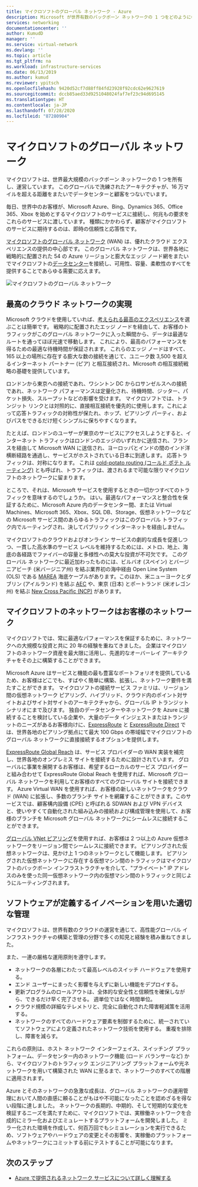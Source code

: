```yaml
---
title: マイクロソフトのグローバル ネットワーク - Azure
description: Microsoft が世界有数のバックボーン ネットワークの 1 つをどのように構築して運用しているか、また優れたクラウド エクスペリエンスを実現する中心的な役割をどのように果たしているかについて説明します。
services: networking
documentationcenter: ''
author: KumudD
manager: ''
ms.service: virtual-network
ms.devlang: ''
ms.topic: article
ms.tgt_pltfrm: na
ms.workload: infrastructure-services
ms.date: 06/13/2019
ms.author: kumud
ms.reviewer: ypitsch
ms.openlocfilehash: 9420d52cf7d88ff84fd23928f92cdc62e9627619
ms.sourcegitcommit: dccb85aed33d9251048024faf7ef23c94d695145
ms.translationtype: HT
ms.contentlocale: ja-JP
ms.lasthandoff: 07/28/2020
ms.locfileid: "87280904"
---
```

# <a name="microsoft-global-network"></a>マイクロソフトのグローバル ネットワーク

マイクロソフトは、世界最大規模のバックボーン ネットワークの 1 つを所有し、運営しています。 このグローバルで洗練されたアーキテクチャが、16 万マイルを超える距離をまたいでデータセンターと顧客をつないでいます。 
 
毎日、世界中のお客様が、Microsoft Azure、Bing、Dynamics 365、Office 365、Xbox を始めとするマイクロソフトのサービスに接続し、何兆もの要求をこれらのサービスに渡しています。 種類にかかわらず、顧客がマイクロソフトのサービスに期待するのは、即時の信頼性と応答性です。 
 
[マイクロソフトのグローバル ネットワーク](https://azure.microsoft.com/global-infrastructure/global-network/) (WAN) は、優れたクラウド エクスペリエンスの提供の中心部です。 このグローバル ネットワークは、世界各地に戦略的に配置された 54 の Azure リージョンと膨大なエッジ ノード網をまたいでマイクロソフトの[データセンター](https://azure.microsoft.com/global-infrastructure/)を接続し、可用性、容量、柔軟性のすべてを提供することであらゆる需要に応えます。

![マイクロソフトのグローバル ネットワーク](./media/microsoft-global-network/microsoft-global-wan.png)
 
## <a name="get-the-premium-cloud-network"></a>最高のクラウド ネットワークの実現
 
Microsoft クラウドを使用していれば、[考えられる最高のエクスペリエンス](https://www.sdxcentral.com/articles/news/azure-tops-aws-gcp-in-cloud-performance-says-thousandeyes/2018/11/)を選ぶことは簡単です。 戦略的に配置されたエッジ ノードを経由して、お客様のトラフィックがこのグローバル ネットワークに入った瞬間から、データは最適なルートを通ってほぼ光速で移動します。 これにより、最高のパフォーマンスを得るための最適な待機時間が保証されます。 これらのエッジ ノードはすべて、165 以上の場所に存在する膨大な数の接続を通じて、ユニーク数 3,500 を超えるインターネット パートナー (ピア) と相互接続され、Microsoft の相互接続戦略の基礎を提供しています。 
 
ロンドンから東京への接続であれ、ワシントン DC からロサンゼルスへの接続であれ、ネットワーク パフォーマンスは定量化され、待機時間、ジッター、パケット損失、スループットなどの影響を受けます。  マイクロソフトでは、トランジット リンクとは対照的に、直接相互接続を優先的に使用します。これによって応答トラフィックの対称性が保たれ、ホップ、ピアリング パーティ、およびパスをできるだけ短くシンプルに保ちやすくなります。 

たとえば、ロンドンのユーザーが東京のサービスにアクセスしようとすると、インターネット トラフィックはロンドンのエッジのいずれかに送信され、フランスを経由して Microsoft WAN に送信され、ヨーロッパとインドの間のインド洋横断経路を通過し、サービスがホストされている日本に到達します。 応答トラフィックは、対称になります。 これは [cold-potato routing (コールド ポテト ルーティング)](https://en.wikipedia.org/wiki/Hot-potato_and_cold-potato_routing) とも呼ばれ、トラフィックは、渡されるまで可能な限りマイクロソフトのネットワークに留まります。  
  
ところで、それは、Microsoft サービスを使用するときの一切かつすべてのトラフィックを意味するのでしょうか。 はい。最適なパフォーマンスと整合性を保証するために、Microsoft Azure 内のデータセンター間、または Virtual Machines、Microsoft 365、Xbox、SQL DB、Storage、仮想ネットワークなどの Microsoft サービス間のあらゆるトラフィックはこのグローバル トラフィック内でルーティングされ、決してパブリック インターネットを経由しません。  
 
マイクロソフトのクラウドおよびオンライン サービスの劇的な成長を促進しつつ、一貫した高水準のサービス レベルを維持するためには、メトロ、地上、海底の各経路でファイバーの容量と多様性への莫大な投資が不可欠です。 このグローバル ネットワークに最近加わったものには、ビルバオ (スペイン) とバージニアビーチ (米バージニア州) を結ぶ業界初の海中経由 Open Line System (OLS) である [MAREA](https://www.submarinecablemap.com/#/submarine-cable/marea) 海底ケーブルがあります。このほか、米ニューヨークとダブリン (アイルランド) を結ぶ [AEC](https://www.submarinecablemap.com/#/submarine-cable/aeconnect-1) や、東京 (日本) とポートランド (米オレゴン州) を結ぶ [New Cross Pacific (NCP)](https://www.submarinecablemap.com/#/submarine-cable/new-cross-pacific-ncp-cable-system) があります。 
 

## <a name="our-network-is-your-network"></a>マイクロソフトのネットワークはお客様のネットワーク

マイクロソフトでは、常に最適なパフォーマンスを保証するために、ネットワークへの大規模な投資と共に 20 年の経験を重ねてきました。 企業はマイクロソフトのネットワーク資産を最大限に活用し、先進的なオーバーレイ アーキテクチャをその上に構築することができます。 
 
Microsoft Azure はサービスと機能の最も豊富なポートフォリオを提供しているため、お客様はどこでも、すばやく簡単に構築、拡張し、ネットワーク要件を満たすことができます。 マイクロソフトの接続サービス ファミリは、リージョン間の仮想ネットワーク ピアリング、ハイブリッド、クラウド内のポイント対サイトおよびサイト対サイトのアーキテクチャから、グローバル IP トランジット シナリオにまで及びます。  独自のデータセンターやネットワークを Azure に接続することを検討している企業や、大量のデータ インジェストまたはトランジットのニーズがあるお客様向けに、[ExpressRoute](../expressroute/expressroute-introduction.md) と [ExpressRoute Direct](../expressroute/expressroute-erdirect-about.md) では、世界各地のピアリング拠点にて最大 100 Gbps の帯域幅でマイクロソフトのグローバル ネットワークに直接接続するオプションを提供します。  
 
[ExpressRoute Global Reach](../expressroute/expressroute-global-reach.md) は、サービス プロバイダーの WAN 実装を補完し、世界各地のオンプレミス サイトを接続するために設計されています。 グローバルに事業を展開するお客様は、希望するローカルのサービス プロバイダーと組み合わせて ExpressRoute Global Reach を使用すれば、Microsoft グローバル ネットワークを利用してお客様のすべてのグローバル サイトを接続できます。 Azure Virtual WAN を使用すれば、お客様の新しいネットワークをクラウド (WAN) に拡張し、多数のブランチ サイトを網羅することができます。このサービスでは、顧客構内設備 (CPE) と呼ばれる SDWAN および VPN デバイスと、使いやすくて自動化された組み込みの接続および構成管理を使用して、お客様のブランチを Microsoft グローバル ネットワークにシームレスに接続することができます。 
 
[グローバル VNet ピアリング](../virtual-network/virtual-network-peering-overview.md)を使用すれば、お客様は 2 つ以上の Azure 仮想ネットワークをリージョン間でシームレスに接続できます。 ピアリングされた仮想ネットワークは、見かけ上 1 つのネットワークとして機能します。 ピアリングされた仮想ネットワークに存在する仮想マシン間のトラフィックはマイクロソフトのバックボーン インフラストラクチャを介して、"プライベート" IP アドレスのみを使った同一仮想ネットワーク内の仮想マシン間のトラフィックと同じようにルーティングされます。 
 

## <a name="well-managed-using-software-defined-innovation"></a>ソフトウェアが定義するイノベーションを用いた適切な管理

マイクロソフトは、世界有数のクラウドの運営を通じて、高性能グローバル インフラストラクチャの構築と管理の分野で多くの知見と経験を積み重ねてきました。  
 
また、一連の厳格な運用原則を遵守します。 
 
- ネットワークの各層にわたって最高レベルのスイッチ ハードウェアを使用する。  
- エンド ユーザーにまったく影響を与えずに新しい機能をデプロイする。  
- 更新プログラムのロールアウトは、全体的な安全性と信頼性を確保しながら、できるだけ早く完了させる。 週単位ではなく時間単位。  
- クラウド規模の詳細なテレメトリと、完全に自動化された障害軽減策を活用する。  
- ネットワークのすべてのハードウェア要素を制御するために、統一されていてソフトウェアにより定義されたネットワーク技術を使用する。  重複を排除し、障害を減らす。 
 
これらの原則は、ホスト ネットワーク インターフェイス、スイッチング プラットフォーム、データセンター内のネットワーク機能 (ロード バランサーなど) から、マイクロソフトのトラフィック エンジニアリング プラットフォームや光ネットワークを用いて構築された WAN に至るまで、ネットワークのすべての階層に適用されます。  
 
Azure とそのネットワークの急激な成長は、グローバル ネットワークの運用管理において人間の直感に頼ることがもはや不可能になったことを認めざるを得ない段階に達しました。 ネットワークの長期的、中期的、そして短期的な変化を検証するニーズを満たすために、マイクロソフトでは、実稼働ネットワークを合成的にミラー化およびエミュレートするプラットフォームを開発しました。 ミラー化された環境を作成して、何百万回でもシミュレーションを実行できるため、ソフトウェアやハードウェアの変更とその影響を、実稼働のプラットフォームやネットワークにコミットする前にテストすることが可能になります。 

## <a name="next-steps"></a>次のステップ
- [Azure で提供されるネットワーク サービスについて詳しく理解する](https://azure.microsoft.com/product-categories/networking/)
